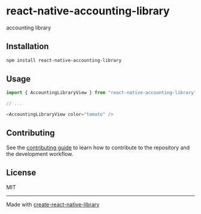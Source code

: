 # react-native-accounting-library

accounting library

## Installation

```sh
npm install react-native-accounting-library
```

## Usage

```js
import { AccountingLibraryView } from "react-native-accounting-library";

// ...

<AccountingLibraryView color="tomato" />
```

## Contributing

See the [contributing guide](CONTRIBUTING.md) to learn how to contribute to the repository and the development workflow.

## License

MIT

---

Made with [create-react-native-library](https://github.com/callstack/react-native-builder-bob)
